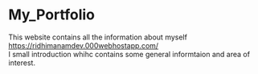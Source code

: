 # My_Portfolio
This website contains all the information about myself
https://ridhimanamdev.000webhostapp.com/
<br>
I small introduction whihc contains some general informtaion and area of interest.
